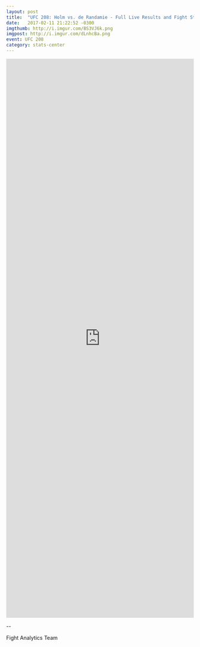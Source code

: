 ```yaml
---
layout: post
title:  "UFC 208: Holm vs. de Randamie - Full Live Results and Fight Stats"
date:   2017-02-11 21:22:52 -0300
imgthumb: http://i.imgur.com/BS3VJ6k.png
imgpost: http://i.imgur.com/dLnhcBa.png
event: UFC 208
category: stats-center
---
```


<iframe
src="https://live.fightanalytics.cc/?live=true/#!/events/5898f301053d9d5f228e3a49/new/1-fight-analytics"
width="100%" height="1500" frameborder="0"></iframe>

-- 

Fight Analytics Team
